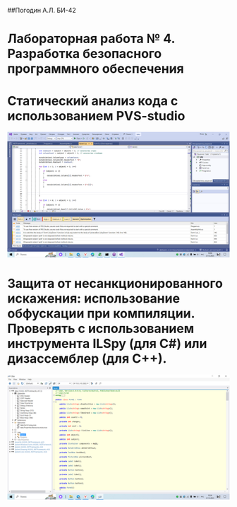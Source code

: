 ##Погодин А.Л. БИ-42
# Лабораторная работа № 4. Разработка безопасного программного обеспечения
# Статический анализ кода с использованием PVS-studio
![Результат](1foto.png "Результат")

# Защита от несанкционированного искажения: использование обфускации при компиляции. Проверять с использованием инструмента ILSpy (для C#) или дизассемблер (для С++).
![Результат](2foto.png "Результат")
